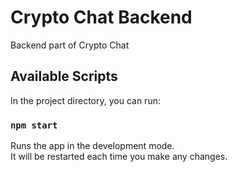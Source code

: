 # Crypto Chat Backend

Backend part of Crypto Chat

## Available Scripts

In the project directory, you can run:

### `npm start`

Runs the app in the development mode.<br>
It will be restarted each time you make any changes.